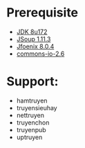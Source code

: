 # Prerequisite
* [JDK 8u172](http://www.oracle.com/technetwork/java/javase/downloads/jdk8-downloads-2133151.html)
* [JSoup 1.11.3](https://jsoup.org/download)
* [Jfoenix 8.0.4](https://github.com/jfoenixadmin/JFoenix)
* [commons-io-2.6](https://commons.apache.org/proper/commons-io/download_io.cgi)


# Support:
* hamtruyen
* truyensieuhay
* nettruyen
* truyenchon
* truyenpub
* uptruyen
